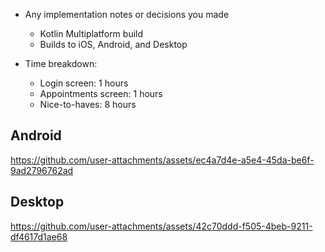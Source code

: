 - Any implementation notes or decisions you made
  - Kotlin Multiplatform build
  - Builds to iOS, Android, and Desktop

- Time breakdown:
    - Login screen: 1 hours
    - Appointments screen: 1 hours
    - Nice-to-haves: 8 hours
 
## Android
https://github.com/user-attachments/assets/ec4a7d4e-a5e4-45da-be6f-9ad2796762ad


## Desktop
https://github.com/user-attachments/assets/42c70ddd-f505-4beb-9211-df4617d1ae68

